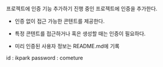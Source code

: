 프로젝트에 인증 기능 추가하기
진행 중인 프로젝트에 인증을 추가한다.



- 인증 없이 접근 가능한 콘텐트를 제공한다.

- 특정 콘텐트를 접근하거나 혹은 생성할 때는 인증이 필요하다.

- 미리 인증된 사용자 정보는 README.md에 기록

id : ikpark
password : cometure